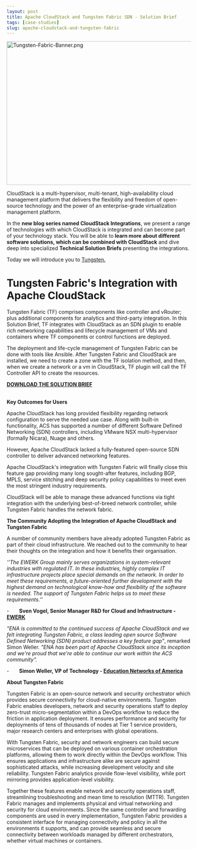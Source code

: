 ```yaml
---
layout: post
title: Apache CloudStack and Tungsten Fabric SDN - Solution Brief
tags: [case-studies]
slug: apache-cloudstack-and-tungsten-fabric
---
```

<a href="/blog/apache-cloudstack-and-tungsten-fabric"><img src="/img/imported/b2495a18-898c-44c0-bbe4-5b227bad1565" alt="Tungsten-Fabric-Banner.png" width="750" height="393" /></a>

CloudStack is a multi-hypervisor, multi-tenant, high-availability cloud management platform that delivers the flexibility and freedom of open-source technology and the power of an enterprise-grade virtualization management platform.

In the <strong>new blog series named CloudStack Integrations</strong>, we present a range of technologies with which CloudStack is integrated and can become part of your technology stack. You will be able to<strong>&nbsp;learn more about different software solutions, which can be combined with CloudStack</strong> and dive deep into specialized&nbsp;<strong>Technical Solution Briefs</strong>&nbsp;presenting the integrations.

Today we will introduce you to <a href="https://tungsten.io/">Tungsten.</a>

<!-- truncate -->

<h1>Tungsten Fabric's Integration with Apache CloudStack</h1>

<p>Tungsten Fabric (TF) comprises components like controller and vRouter; plus additional components for analytics and third-party integration. In this Solution Brief, TF integrates with CloudStack as an SDN plugin to enable rich networking capabilities and lifecycle management of VMs and containers where TF components or control functions are deployed.</p>
<p>The deployment and life-cycle management of Tungsten Fabric can be done with tools like Ansible. After Tungsten Fabric and CloudStack are installed, we need to create a zone with the TF isolation method, and then, when we create a network or a vm in CloudStack, TF plugin will call the TF Controller API to create the resources.</p>

<a class="button button--primary button--lg" target="_blank" href="/files/acs-tungsten-fabric-sdn.pdf"><b>DOWNLOAD THE SOLUTION BRIEF</b></a><br/><br/>

<strong>Key Outcomes for Users</strong>

<p>Apache CloudStack has long provided flexibility regarding network configuration to serve the needed use case. Along with built-in functionality, ACS has supported a number of different Software Defined Networking (SDN) controllers, including VMware NSX multi-hypervisor (formally Nicara), Nuage and others.</p>
<p>However, Apache CloudStack lacked a fully-featured open-source SDN controller to deliver advanced networking features.&nbsp;&nbsp;</p>
<p>Apache CloudStack's integration with Tungsten Fabric will finally close this feature gap providing many long sought-after features, including BGP, MPLS, service stitching and deep security policy capabilities to meet even the most stringent industry requirements.</p>
<p>CloudStack will be able to manage these advanced functions via tight integration with the underlying best-of-breed network controller, while Tungsten Fabric handles the network fabric.&nbsp;</p>
<p><span><strong>The Community Adopting the Integration of Apache CloudStack and Tungsten Fabric</strong></span></p>
<p>A number of community members have already adopted Tungsten Fabric as part of their cloud infrastructure. We reached out to the community to hear their thoughts on the integration and how it benefits their organisation.</p>
<p><em>&lsquo;&rsquo;The EWERK Group mainly serves organizations in system-relevant industries with regulated IT. In these industries, highly complex IT infrastructure projects place special demands on the network. In order to meet these requirements, a future-oriented further development with the highest demand on technological know-how and flexibility of the software is needed. The support of Tungsten Fabric helps us to meet these requirements.&rsquo;&rsquo;</em></p>
<p>-&nbsp;&nbsp;&nbsp;&nbsp;&nbsp;&nbsp; <strong>Sven Vogel, Senior Manager R&amp;D for Cloud and Infrastructure - </strong><a href="https://www.ewerk.com/startseite"><strong>EWERK</strong></a></p>
<p><em>"ENA is committed to the continued success of Apache CloudStack and we felt integrating Tungsten Fabric, a class leading open source Software Defined Networking (SDN) product addresses a key feature gap"</em>, remarked Simon Weller. <em>"ENA has been part of Apache CloudStack since its inception and we're proud that we're able to continue our work within the ACS community".</em></p>
<p>-&nbsp;&nbsp;&nbsp;&nbsp;&nbsp;&nbsp; <strong>Simon Weller, VP of Technology - </strong><a href="https://www.ena.com/"><strong>Education Networks of America</strong></a><strong>&nbsp;</strong></p>

<p><strong>About Tungsten Fabric</strong></p>
<p>Tungsten Fabric is an open-source network and security orchestrator which provides secure connectivity for cloud-native environments. Tungsten Fabric enables developers, network and security operations staff to deploy zero-trust micro-segmentation within a DevOps workflow to reduce the friction in application deployment. It ensures performance and security for deployments of tens of thousands of nodes at Tier 1 service providers, major research centers and enterprises with global operations.</p>
<p>With Tungsten Fabric, security and network engineers can build secure microservices that can be deployed on various container orchestration platforms, allowing them to work directly within the DevOps workflow. This ensures applications and infrastructure alike are secure against sophisticated attacks, while increasing development velocity and site reliability. Tungsten Fabric analytics provide flow-level visibility, while port mirroring provides application-level visibility.&nbsp;</p>
<p>Together these features enable network and security operations staff, streamlining troubleshooting and mean time to resolution (MTTR). Tungsten Fabric manages and implements physical and virtual networking and security for cloud environments. Since the same controller and forwarding components are used in every implementation, Tungsten Fabric provides a consistent interface for managing connectivity and policy in all the environments it supports, and can provide seamless and secure connectivity between workloads managed by different orchestrators, whether virtual machines or containers.</p>
